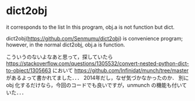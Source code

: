 # dict2obj
it corresponds to the list
In this program, obj.a is not function but dict.

dict2obj(https://github.com/Senmumu/dict2obj) is convenience program;
however, in the normal dict2obj, obj.a is function.

こういうのないよなあと思って，探していたら
https://stackoverflow.com/questions/1305532/convert-nested-python-dict-to-object/1305663
において
https://github.com/Infinidat/munch/tree/master があるよって書かれてました．．．
2014年だし，なぜ気づかなかったのか．
別に obj 化するだけなら，今回のコードでも良いですが，unmunch の機能も付いていた．．．
